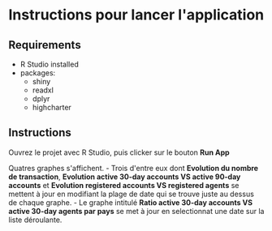 # Instructions pour lancer l'application

## Requirements
- R Studio installed
- packages: 
	- shiny
	- readxl
	- dplyr
	- highcharter

## Instructions
Ouvrez le projet avec R Studio, puis clicker sur le bouton **Run App**

Quatres graphes s'affichent. 
	- Trois d'entre eux dont **Evolution du nombre de transaction**, **Evolution active 30-day accounts VS active 90-day accounts** et **Evolution registered accounts VS registered agents** se mettent à jour en modifiant la plage de date qui se trouve juste au dessus de chaque graphe.
	- Le graphe intitulé **Ratio active 30-day accounts VS active 30-day agents par pays** se met à jour en selectionnat une date sur la liste déroulante.